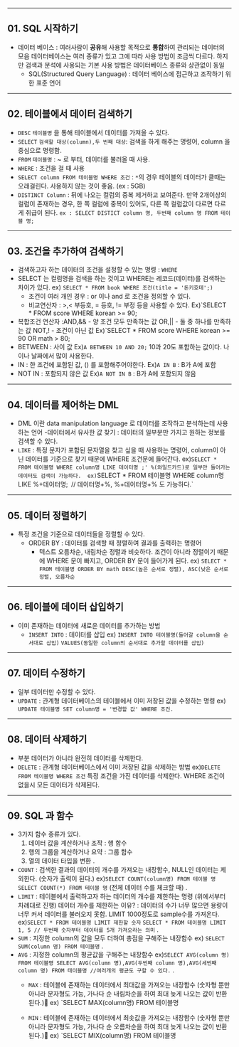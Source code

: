 ***
## 01. SQL 시작하기

- 데이터 베이스 : 여러사람이 **공유**해 사용할 목적으로 **통합**하여 관리되는 데이터의 모음
				데이터베이스는 여러 종류가 있고 그에 따라 사용 방법이 조금씩 다르다. 하지만
				검색과 분석에 사용되는 기본 사용 방법은 데이터베이스 종류와 상관없이 동일
	- SQL(Structured Query Language) : 데이터 베이스에 접근하고 조작하기 위한 표준 언어
***
## 02.  테이블에서 데이터 검색하기

- `DESC` `테이블명` 을 통해 테이블에서 데이터를 가져올 수 있다.
- `SELECT` `검색할 대상(column),두 번째 대상`: 검색을 하게 해주는 명령어, column 을 중심으로 명령함.
- `FROM` `테이블명` : ~ 로 부터, 데이터를 불러올 때 사용.
- `WHERE` : 조건을 걸 때 사용
- `SELECT column FROM 테이블명 WHERE 조건` : `*`의 경우 테이블의 데이터가 클때는 오래걸린다. 사용하지 않는 것이 좋음. (ex : 5GB)
-  `DISTINCT Column` : 뒤에 나오는 컬럼의 중복 제거하고 보여준다. 만약 2개이상의 컬럼이 존재하는 경우, 한 쪽 컬럼에 중복이 있어도, 다른 쪽 컬럼값이 다르면 다르게 취급이 된다.
	`ex : SELECT DISTICT column 명, 두번째 column 명 FROM 테이블 명;`
***
## 03. 조건을 추가하여 검색하기 

- 검색하고자 하는 데이터의 조건을 설정할 수 있는 명령 : `WHERE`  
- SELECT 는 컬럼명을 검색을 하는 것이고 WHERE는 레코드(데이터)를 검색하는 차이가 있다.
	ex) `SELECT * FROM book WHERE 조건(title = '돈키호테';) `
	- 조건이 여러 개인 경우 : or 이나 and 로 조건을 정의할 수 있다.
	- 비교연산자 : >,< 부등호, = 등호, != 부정 등을 사용할 수 있다.
		Ex)`SELECT * FROM score WHERE korean >= 90;
- 복합조건 연산자 :AND,&& - 양 조건 모두 만족하는 값
				OR,|| - 둘 중 하나를 만족하는 값
				NOT,! - 조건이 아닌 값
		Ex)`SELECT * FROM score WHERE korean >= 90 OR math > 80;
- BETWEEN : 사이 값 
		Ex)`A BETWEEN 10 AND 20;` 10과 20도 포함하는 값이다. 나이나 날짜에서 많이 사용한다.
- IN : 한 조건에 포함된 값, () 를 포함해주어야한다.
	Ex)`A IN B` : B가 A에 포함
- NOT IN : 포함되지 않은 값
	Ex)`A NOT IN B` : B가 A에 포함되지 않음
***	
## 04. 데이터를 제어하는 DML

- DML 이란 data manipulation language 로 데이터를 조작하고 분석하는데 사용하는 언어 
	-데이터에서 유사한 값 찾기 : 데이터의 일부분만 가지고 원하는 정보를 검색할 수 있다.
- `LIKE` : 특정 문자가 포함된 문자열을 찾고 싶을 때 사용하는 명령어, column이 아닌 데이터를 기준으로 찾기 때문에 WHERE 조건문에 들어간다.
	ex)`SELECT * FROM 테이블명 WHERE column명 LIKE 데이터명 ;'
	%(와일드카드)로 일부만 들어가는 데이터도 검색이 가능하다. 
	ex)`SELECT * FROM 테이블명 WHERE column명 LIKE %+데이터명;`
	 `// 데이터명+%, %+데이터명+% 도 가능하다.`
***
## 05. 데이터 정렬하기

 - 특정 조건을 기준으로 데이터들을 정렬할 수 있다. 
	 - ORDER BY : 데이터를 검색할 때 정렬하여 결과를 출력하는 명령어
		 - 텍스트 오름차순, 내림차순 정렬과 비슷하다. 조건이 아니라 정렬이기 때문에 WHERE 문이 빠지고, ORDER BY 문이 들어가게 된다. 
		ex) ```SELECT * FROM 테이블명 ORDER BY math DESC(높은 순서로 정렬), ASC(낮은 순서로정렬, 오름차순```
***
## 06. 테이블에 데이터 삽입하기

-  이미 존재하는 데이터에 새로운 데이터를 추가하는 방법
	- `INSERT INTO` : 데이터를 삽입 
		ex) `INSERT INTO 테이블명(들어갈 column을 순서대로 삽입)`
    	    `VALUES(동일한 column의 순서대로 추가할 데이터를 삽입)`
***
## 07. 데이터 수정하기
	
- 일부 데이터만 수정할 수 있다. 
- `UPDATE` : 관계형 데이터베이스의 테이블에서 이미 저장된 값을 수정하는 명령
	 ex) `UPDATE 테이블명 SET column명 = '변경할 값' WHERE 조건.`
***
## 08. 데이터 삭제하기	 

- 부분 데이터가 아니라 완전히 데이터를 삭제한다.
- `DELETE` : 관계형 데이터베이스에서 이미 저장된 값을 삭제하는 방법
	ex)`DELETE FROM 테이블명 WHERE 조건` 특정 조건을 가진 데이터를 삭제한다. WHERE 조건이 없을시 모든 데이터가 삭제된다.
***	
## 09.  SQL 과 함수

-  3가지 함수 종류가 있다.
	 1.  데이터 값을 계산하거나 조작 : 행 함수
	 2.  행의 그룹을 계산하거나 요약 : 그룹 함수
	 3.  열의 데이터 타입을 변환
		.
- `COUNT` : 검색한 결과의 데이터의 개수를 가져오는 내장함수, NULL인 데이터는 제외한다.
		(숫자가 출력이 된다.)
		ex)`SELECT COUNT(column명) FROM 테이블 명`
	    	`SELECT COUNT(*) FROM 테이블 명` (전체 데이터 수를 체크할 때)
		    .
- `LIMIT` : 테이블에서 출력하고자 하는 데이터의 개수를 제한하는 명령 (위에서부터 차례대로 진행) 데이터 개수를 제한하는 이유? : 데이터의 수가 너무 많으면 용량이 너무 커서 데이터를 불러오지 못함. LIMIT 1000정도로 sample수를 가져온다.
	ex)`SELECT * FROM 테이블명 LIMIT 제한할 숫자`
		`SELECT * FROM 테이블명 LIMIT 1, 5 // 두번째 숫자부터 데이터를 5개 가져오라는 의미`
		.
- `SUM` : 지정한 column의 값을 모두 더하여 총점을 구해주는 내장함수 
		ex) `SELECT SUM(column 명) FROM 테이블명`
		.
- `AVG` : 지정한 column의 평균값을 구해주는 내장함수
		ex)```SELECT AVG(column 명) FROM 테이블명
		   SELECT AVG(column 명),AVG(두번째 column 명),AVG(세번째column 명) FROM 테이블명 //여러개의 평균도 구할 수 있다.```
		.
  - `MAX` : 테이블에 존재하는 데이터에서 최대값을 가져오는 내장함수 (숫자형 뿐만 아니라 문자형도 가능, 가나다 순 내림차순을 하여 최대 늦게 나오는 값이 반환된다.)
	  ex) `SELECT MAX(column명) FROM 테이블명
	
  - `MIN` : 테이블에 존재하는 데이터에서 최솟값을 가져오는 내장함수 (숫자형 뿐만 아니라 문자형도 가능, 가나다 순 오름차순을 하여 최대 늦게 나오는 값이 반환된다.)
	  ex) `SELECT MIX(column명) FROM 테이블명
